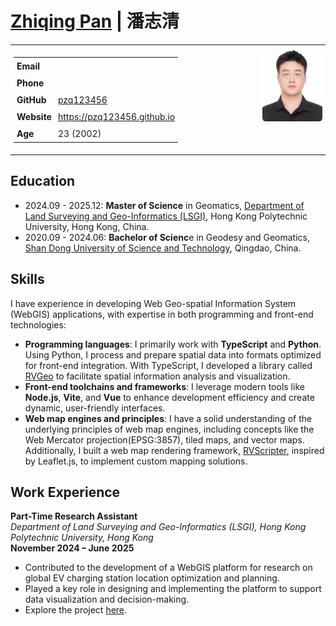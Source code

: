 # [Zhiqing Pan](https://pzq123456.github.io) | 潘志清

<table style="width: 100%; border-collapse: collapse; font-size: 14px;">
  <tr>
    <td style="vertical-align: top; width: 60%; padding: 5px;">
      <table style="width: 100%; border-collapse: collapse;">
        <tr>
          <td style="padding: 5px;"><strong>Email</strong></td>
          <!-- <td style="padding: 5px;">panzhiqing15@gmail.com</td> -->
        </tr>
        <tr>
          <td style="padding: 5px;"><strong>Phone</strong></td>
          <!-- <td style="padding: 5px;">+852 59569258</td> -->
        </tr>
        <tr>
          <td style="padding: 5px;"><strong>GitHub</strong></td>
          <td style="padding: 5px;"><a href="https://github.com/pzq123456">pzq123456</a></td>
        </tr>
        <tr>
          <td style="padding: 5px;"><strong>Website</strong></td>
          <td style="padding: 5px;"><a href="https://pzq123456.github.io">https://pzq123456.github.io</a></td>
        </tr>
        <tr>
          <td style="padding: 5px;"><strong>Age</strong></td>
          <td style="padding: 5px;">23 (2002)</td>
        </tr>
      </table>
    </td>
    <td style="vertical-align: top; text-align: right; padding: 5px;">
      <img src="../imgs/pzq.JPG" width="50%" height="50%" alt="avatar" style="border-radius: 5%;">
    </td>
  </tr>
</table>


## Education

- 2024.09 - 2025.12: **Master of Science** in Geomatics, [Department of Land Surveying and Geo-Informatics (LSGI)](https://www.polyu.edu.hk/lsgi/), Hong Kong Polytechnic University, Hong Kong, China.
- 2020.09 - 2024.06: **Bachelor of Scienc**e in Geodesy and Geomatics, [Shan Dong University of Science and Technology](https://en.sdust.edu.cn), Qingdao, China.

## Skills

I have experience in developing Web Geo-spatial Information System (WebGIS) applications, with expertise in both programming and front-end technologies:

- **Programming languages**: I primarily work with **TypeScript** and **Python**. Using Python, I process and prepare spatial data into formats optimized for front-end integration. With TypeScript, I developed a library called [RVGeo](https://pzq123456.github.io/RVGeo/) to facilitate spatial information analysis and visualization.  
- **Front-end toolchains and frameworks**: I leverage modern tools like **Node.js**, **Vite**, and **Vue** to enhance development efficiency and create dynamic, user-friendly interfaces.  
- **Web map engines and principles**: I have a solid understanding of the underlying principles of web map engines, including concepts like the Web Mercator projection(EPSG:3857), tiled maps, and vector maps. Additionally, I built a web map rendering framework, [RVScripter](https://pzq123456.github.io/RVScripter/), inspired by Leaflet.js, to implement custom mapping solutions.  

## Work Experience

**Part-Time Research Assistant**  
*Department of Land Surveying and Geo-Informatics (LSGI), Hong Kong Polytechnic University, Hong Kong*  
**November 2024 – June 2025**  

- Contributed to the development of a WebGIS platform for research on global EV charging station location optimization and planning.  
- Played a key role in designing and implementing the platform to support data visualization and decision-making.  
- Explore the project [here](https://pzq123456.github.io/EVChargerSite/map/).  
